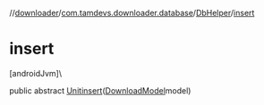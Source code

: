 //[downloader](../../../index.md)/[com.tamdevs.downloader.database](../index.md)/[DbHelper](index.md)/[insert](insert.md)

# insert

[androidJvm]\

public abstract [Unit](https://kotlinlang.org/api/latest/jvm/stdlib/kotlin/-unit/index.html)[insert](insert.md)([DownloadModel](../-download-model/index.md)model)
